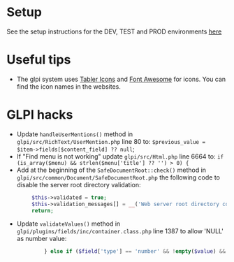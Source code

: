 # Setup

See the setup instructions for the DEV, TEST and PROD environments [here](setup/README.md)

# Useful tips

- The glpi system uses [Tabler Icons](https://tabler-icons.io) and [Font Awesome](https://fontawesome.com) for icons. You can find the icon names in the websites.

# GLPI hacks

- Update `handleUserMentions()` method in `glpi/src/RichText/UserMention.php` line 80 to: `$previous_value = $item->fields[$content_field] ?? null`;
- If "Find menu is not working" update `glpi/src/Html.php` line 6664 to: `if (is_array($menu) && strlen($menu['title'] ?? '') > 0) {`
- Add at the beginning of the `SafeDocumentRoot::check()` method in `glpi/src/common/Document/SafeDocumentRoot.php` the following code to disable the server root directory validation:
```php
        $this->validated = true;
        $this->validation_messages[] = __('Web server root directory configuration validation disabled by iService.');
        return;
```
- Update `validateValues()` method in `glpi/plugins/fields/inc/container.class.php` line 1387 to allow 'NULL' as number value:
```php
            } else if ($field['type'] == 'number' && !empty($value) && strtoupper($value) !== 'NULL' && !is_numeric($value)) {
```